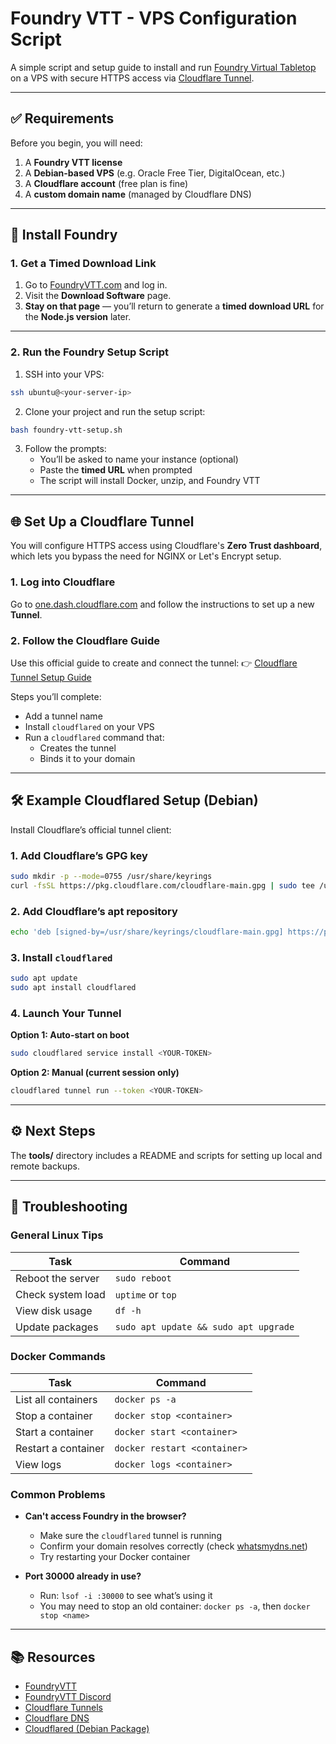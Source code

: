 # Foundry VTT - VPS Configuration Script

A simple script and setup guide to install and run [Foundry Virtual Tabletop](https://foundryvtt.com/) on a VPS with secure HTTPS access via [Cloudflare Tunnel](https://developers.cloudflare.com/cloudflare-one/).

---

## ✅ Requirements

Before you begin, you will need:

1. A **Foundry VTT license**
2. A **Debian-based VPS** (e.g. Oracle Free Tier, DigitalOcean, etc.)
3. A **Cloudflare account** (free plan is fine)
4. A **custom domain name** (managed by Cloudflare DNS)

---

## 🚀 Install Foundry

### 1. Get a Timed Download Link

1. Go to [FoundryVTT.com](https://foundryvtt.com/) and log in.
2. Visit the **Download Software** page.
3. **Stay on that page** — you’ll return to generate a **timed download URL** for the **Node.js version** later.

---

### 2. Run the Foundry Setup Script

1. SSH into your VPS:

```bash
ssh ubuntu@<your-server-ip>
```

2. Clone your project and run the setup script:

```bash
bash foundry-vtt-setup.sh
```

3. Follow the prompts:
   - You’ll be asked to name your instance (optional)
   - Paste the **timed URL** when prompted
   - The script will install Docker, unzip, and Foundry VTT

---

## 🌐 Set Up a Cloudflare Tunnel

You will configure HTTPS access using Cloudflare's **Zero Trust dashboard**, which lets you bypass the need for NGINX or Let's Encrypt setup.

### 1. Log into Cloudflare

Go to [one.dash.cloudflare.com](https://one.dash.cloudflare.com/) and follow the instructions to set up a new **Tunnel**.

### 2. Follow the Cloudflare Guide

Use this official guide to create and connect the tunnel:
👉 [Cloudflare Tunnel Setup Guide](https://developers.cloudflare.com/cloudflare-one/connections/connect-networks/get-started/create-remote-tunnel/)

Steps you’ll complete:

- Add a tunnel name
- Install `cloudflared` on your VPS
- Run a `cloudflared` command that:
  - Creates the tunnel
  - Binds it to your domain

---

## 🛠️ Example Cloudflared Setup (Debian)

Install Cloudflare’s official tunnel client:

### 1. Add Cloudflare’s GPG key

```bash
sudo mkdir -p --mode=0755 /usr/share/keyrings
curl -fsSL https://pkg.cloudflare.com/cloudflare-main.gpg | sudo tee /usr/share/keyrings/cloudflare-main.gpg >/dev/null
```

### 2. Add Cloudflare’s apt repository

```bash
echo 'deb [signed-by=/usr/share/keyrings/cloudflare-main.gpg] https://pkg.cloudflare.com/cloudflared any main' | sudo tee /etc/apt/sources.list.d/cloudflared.list
```

### 3. Install `cloudflared`

```bash
sudo apt update
sudo apt install cloudflared
```

### 4. Launch Your Tunnel

**Option 1: Auto-start on boot**

```bash
sudo cloudflared service install <YOUR-TOKEN>
```

**Option 2: Manual (current session only)**

```bash
cloudflared tunnel run --token <YOUR-TOKEN>
```
---

## ⚙️ Next Steps

The **tools/** directory includes a README and scripts for setting up local and remote backups.

---

## 🔧 Troubleshooting

### General Linux Tips

| Task | Command |
|------|---------|
| Reboot the server | `sudo reboot` |
| Check system load | `uptime` or `top` |
| View disk usage | `df -h` |
| Update packages | `sudo apt update && sudo apt upgrade` |

### Docker Commands

| Task | Command |
|------|---------|
| List all containers | `docker ps -a` |
| Stop a container | `docker stop <container>` |
| Start a container | `docker start <container>` |
| Restart a container | `docker restart <container>` |
| View logs | `docker logs <container>` |

### Common Problems

- **Can't access Foundry in the browser?**
  - Make sure the `cloudflared` tunnel is running
  - Confirm your domain resolves correctly (check [whatsmydns.net](https://www.whatsmydns.net/#A/))
  - Try restarting your Docker container

- **Port 30000 already in use?**
  - Run: `lsof -i :30000` to see what’s using it
  - You may need to stop an old container: `docker ps -a`, then `docker stop <name>`

---

## 📚 Resources

- [FoundryVTT](https://foundryvtt.com/)
- [FoundryVTT Discord](https://discord.gg/foundryvtt)
- [Cloudflare Tunnels](https://developers.cloudflare.com/cloudflare-one/connections/connect-networks/)
- [Cloudflare DNS](https://developers.cloudflare.com/dns/)
- [Cloudflared (Debian Package)](https://pkg.cloudflare.com/)